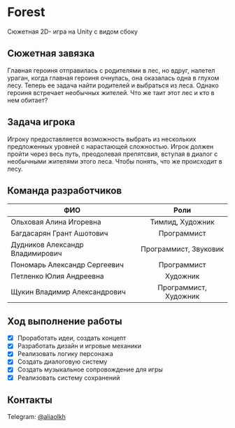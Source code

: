 # Forest
Сюжетная 2D- игра на Unity с видом сбоку
## Сюжетная завязка
Главная героиня отправилась с родителями в лес, но вдруг, налетел ураган, когда главная героиня очнулась, она оказалась одна в глухом лесу.  Теперь ее задача найти родителей и выбраться из леса. Однако героиня встречает необычных жителей. Что же таит этот лес и кто в нем обитает? 
## Задача игрока
Игроку предоставляется возможность выбрать из нескольких предложенных уровней с нарастающей сложностью. Игрок должен пройти через весь путь, преодолевая препятсвия, вступая в диалог с необычными жителями этого леса. Чтобы понять, что же происходит в лесу.
## Команда разработчиков
| ФИО | Роли |
| --- | :---: |
| Ольховая Алина Игоревна | Тимлид, Художник |
| Багдасарян Грант Ашотович | Программист |
| Дудников Александр Владимирович | Программист, Звуковик |
| Пономарь Александр Сергеевич | Программист |
| Петленко Юлия Андреевна | Художник |
| Щукин Владимир Александрович | Программист, Художник |
## Ход выполнение работы
- [x] Проработать идеи, создать концепт
- [x] Разработать дизайн и игровые механики
- [x] Реализовать логику персонажа
- [x] Создать диалоговую систему
- [x] Создать музыкальное сопровождение для игры
- [x] Реализовать систему сохранений
## Контакты
Telegram: [@aliaolkh](https://t.me/aliaolkh)

